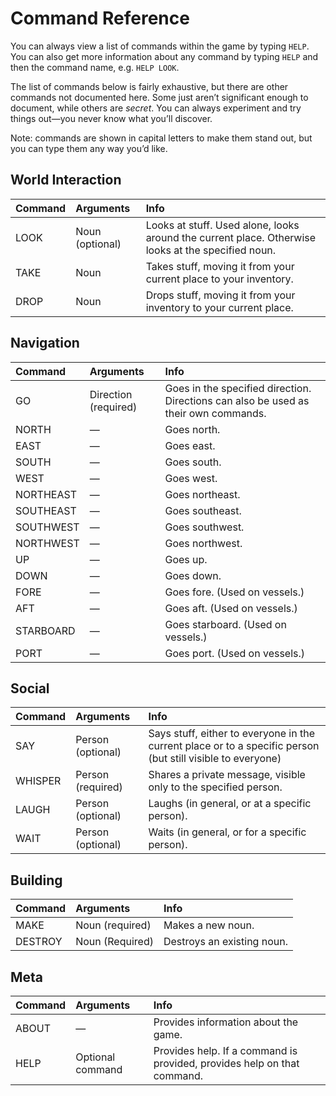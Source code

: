 # Command Reference

You can always view a list of commands within the game by typing `HELP`. You can also get more information about any command by typing `HELP` and then the command name, e.g. `HELP LOOK`.

The list of commands below is fairly exhaustive, but there are other commands not documented here. Some just aren’t significant enough to document, while others are _secret_. You can always experiment and try things out—you never know what you’ll discover.

Note: commands are shown in capital letters to make them stand out, but you can type them any way you’d like.

## World Interaction

| Command | Arguments | Info |
|  :--- |  :--- |  :--- |
| LOOK | Noun (optional) | Looks at stuff. Used alone, looks around the current place. Otherwise looks at the specified noun.
| TAKE | Noun | Takes stuff, moving it from your current place to your inventory.
| DROP | Noun | Drops stuff, moving it from your inventory to your current place.

## Navigation

| Command | Arguments | Info |
|  :--- |  :--- |  :--- |
| GO | Direction (required) | Goes in the specified direction. Directions can also be used as their own commands.
| NORTH | — | Goes north.
| EAST | — | Goes east.
| SOUTH | — | Goes south.
| WEST | — | Goes west.
| NORTHEAST | — | Goes northeast.
| SOUTHEAST | — | Goes southeast.
| SOUTHWEST | — | Goes southwest.
| NORTHWEST | — | Goes northwest.
| UP | — | Goes up.
| DOWN | — | Goes down.
| FORE | — | Goes fore. (Used on vessels.)
| AFT | — | Goes aft. (Used on vessels.)
| STARBOARD | — | Goes starboard. (Used on vessels.)
| PORT | — | Goes port. (Used on vessels.)

## Social

| Command | Arguments | Info |
|  :--- |  :--- |  :--- |
| SAY | Person (optional) | Says stuff, either to everyone in the current place or to a specific person (but still visible to everyone)
| WHISPER | Person (required) | Shares a private message, visible only to the specified person.
| LAUGH | Person (optional) | Laughs (in general, or at a specific person).
| WAIT | Person (optional) | Waits (in general, or for a specific person).

## Building

| Command | Arguments | Info |
|  :--- |  :--- |  :--- |
| MAKE | Noun (required) | Makes a new noun.
| DESTROY | Noun (Required) | Destroys an existing noun.

## Meta

| Command | Arguments | Info |
|  :--- |  :--- |  :--- |
| ABOUT | — | Provides information about the game.
| HELP | Optional command | Provides help. If a command is provided, provides help on that command.

